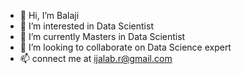 - 👋 Hi, I’m Balaji
- 👀 I’m interested in Data Scientist
- 🌱 I’m currently Masters in Data Scientist
- 💞️ I’m looking to collaborate on Data Science expert
- 📫 connect me at ijalab.r@gmail.com

<!---
ijalabr/ijalabr is a ✨ special ✨ repository because its `README.md` (this file) appears on your GitHub profile.
You can click the Preview link to take a look at your changes.
--->
